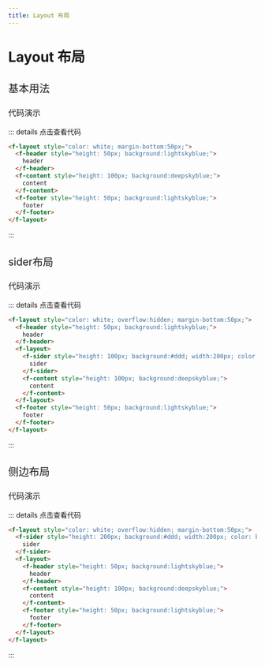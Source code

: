 ```yaml
---
title: Layout 布局
---
```


# Layout 布局

<h2 style="font-weight:normal">基本用法</h2>

<ClientOnly>

<layout-demos></layout-demos>

</ClientOnly>

<h3 style="font-weight:normal">代码演示</h3>

::: details 点击查看代码

```html
<f-layout style="color: white; margin-bottom:50px;">
  <f-header style="height: 50px; background:lightskyblue;">
    header
  </f-header>
  <f-content style="height: 100px; background:deepskyblue;">
    content
  </f-content>
  <f-footer style="height: 50px; background:lightskyblue;">
    footer
  </f-footer>
</f-layout>
```

:::
<br/>

<h2 style="font-weight:normal">sider布局</h2>

<ClientOnly>
  <layout-sider-demos></layout-sider-demos>
</ClientOnly>

<h3 style="font-weight:normal">代码演示</h3>

::: details 点击查看代码

```html
<f-layout style="color: white; overflow:hidden; margin-bottom:50px;">
  <f-header style="height: 50px; background:lightskyblue;">
    header
  </f-header>
  <f-layout>
    <f-sider style="height: 100px; background:#ddd; width:200px; color: black;">
      sider
    </f-sider>
    <f-content style="height: 100px; background:deepskyblue;">
      content
    </f-content>
  </f-layout>
  <f-footer style="height: 50px; background:lightskyblue;">
    footer
  </f-footer>
</f-layout>
```

:::
<br/>

<h2 style="font-weight:normal">侧边布局</h2>

<ClientOnly>
  <layout-sider2-demos></layout-sider2-demos>
</ClientOnly>

<h3 style="font-weight:normal">代码演示</h3>

::: details 点击查看代码

```html
<f-layout style="color: white; overflow:hidden; margin-bottom:50px;">
  <f-sider style="height: 200px; background:#ddd; width:200px; color: black;">
    sider
  </f-sider>
  <f-layout>
    <f-header style="height: 50px; background:lightskyblue;">
      header
    </f-header>
    <f-content style="height: 100px; background:deepskyblue;">
      content
    </f-content>
    <f-footer style="height: 50px; background:lightskyblue;">
      footer
    </f-footer>
  </f-layout>
</f-layout>
```

:::
